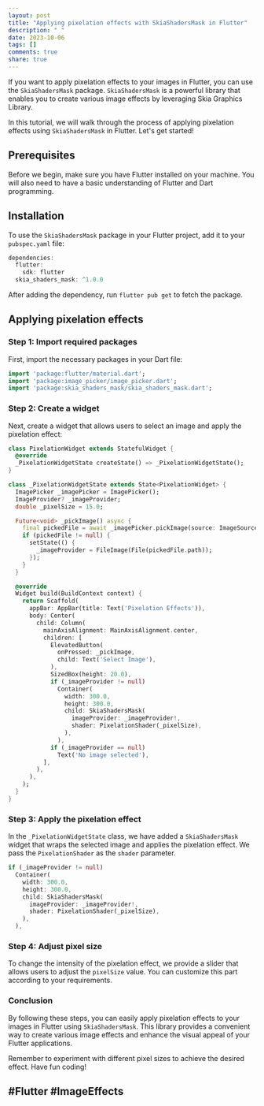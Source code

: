 ```yaml
---
layout: post
title: "Applying pixelation effects with SkiaShadersMask in Flutter"
description: " "
date: 2023-10-06
tags: []
comments: true
share: true
---
```


If you want to apply pixelation effects to your images in Flutter, you can use the `SkiaShadersMask` package. `SkiaShadersMask` is a powerful library that enables you to create various image effects by leveraging Skia Graphics Library.

In this tutorial, we will walk through the process of applying pixelation effects using `SkiaShadersMask` in Flutter. Let's get started!

## Prerequisites
Before we begin, make sure you have Flutter installed on your machine. You will also need to have a basic understanding of Flutter and Dart programming.

## Installation
To use the `SkiaShadersMask` package in your Flutter project, add it to your `pubspec.yaml` file:

```dart
dependencies:
  flutter:
    sdk: flutter
  skia_shaders_mask: ^1.0.0
```

After adding the dependency, run `flutter pub get` to fetch the package.

## Applying pixelation effects

### Step 1: Import required packages
First, import the necessary packages in your Dart file:

```dart
import 'package:flutter/material.dart';
import 'package:image_picker/image_picker.dart';
import 'package:skia_shaders_mask/skia_shaders_mask.dart';
```

### Step 2: Create a widget
Next, create a widget that allows users to select an image and apply the pixelation effect:

```dart
class PixelationWidget extends StatefulWidget {
  @override
  _PixelationWidgetState createState() => _PixelationWidgetState();
}

class _PixelationWidgetState extends State<PixelationWidget> {
  ImagePicker _imagePicker = ImagePicker();
  ImageProvider? _imageProvider;
  double _pixelSize = 15.0;

  Future<void> _pickImage() async {
    final pickedFile = await _imagePicker.pickImage(source: ImageSource.gallery);
    if (pickedFile != null) {
      setState(() {
        _imageProvider = FileImage(File(pickedFile.path));
      });
    }
  }

  @override
  Widget build(BuildContext context) {
    return Scaffold(
      appBar: AppBar(title: Text('Pixelation Effects')),
      body: Center(
        child: Column(
          mainAxisAlignment: MainAxisAlignment.center,
          children: [
            ElevatedButton(
              onPressed: _pickImage,
              child: Text('Select Image'),
            ),
            SizedBox(height: 20.0),
            if (_imageProvider != null)
              Container(
                width: 300.0,
                height: 300.0,
                child: SkiaShadersMask(
                  imageProvider: _imageProvider!,
                  shader: PixelationShader(_pixelSize),
                ),
              ),
            if (_imageProvider == null)
              Text('No image selected'),
          ],
        ),
      ),
    );
  }
}
```

### Step 3: Apply the pixelation effect
In the `_PixelationWidgetState` class, we have added a `SkiaShadersMask` widget that wraps the selected image and applies the pixelation effect. We pass the `PixelationShader` as the `shader` parameter.

```dart
if (_imageProvider != null)
  Container(
    width: 300.0,
    height: 300.0,
    child: SkiaShadersMask(
      imageProvider: _imageProvider!,
      shader: PixelationShader(_pixelSize),
    ),
  ),
```

### Step 4: Adjust pixel size
To change the intensity of the pixelation effect, we provide a slider that allows users to adjust the `pixelSize` value. You can customize this part according to your requirements.

### Conclusion
By following these steps, you can easily apply pixelation effects to your images in Flutter using `SkiaShadersMask`. This library provides a convenient way to create various image effects and enhance the visual appeal of your Flutter applications.

Remember to experiment with different pixel sizes to achieve the desired effect. Have fun coding!

## #Flutter #ImageEffects